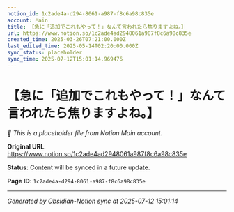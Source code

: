 ```yaml
---
notion_id: 1c2ade4a-d294-8061-a987-f8c6a98c835e
account: Main
title: 【急に「追加でこれもやって！」なんて言われたら焦りますよね。】
url: https://www.notion.so/1c2ade4ad2948061a987f8c6a98c835e
created_time: 2025-03-26T07:21:00.000Z
last_edited_time: 2025-05-14T02:20:00.000Z
sync_status: placeholder
sync_time: 2025-07-12T15:01:14.969476
---
```


# 【急に「追加でこれもやって！」なんて言われたら焦りますよね。】

*🔄 This is a placeholder file from Notion Main account.*

**Original URL**: https://www.notion.so/1c2ade4ad2948061a987f8c6a98c835e

**Status**: Content will be synced in a future update.

**Page ID**: `1c2ade4a-d294-8061-a987-f8c6a98c835e`

---

*Generated by Obsidian-Notion sync at 2025-07-12 15:01:14*
